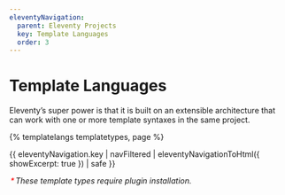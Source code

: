 ```yaml
---
eleventyNavigation:
  parent: Eleventy Projects
  key: Template Languages
  order: 3
---
```

# Template Languages

Eleventy’s super power is that it is built on an extensible architecture that can work with one or more template syntaxes in the same project.

{% templatelangs templatetypes, page %}

<style>
.elv-page-toc-asterisk:before,
.elv-page-toc li:has(> a[href="/docs/languages/mdx/"]):after,
.elv-page-toc li:has(> a[href="/docs/languages/jsx/"]):after,
.elv-page-toc li:has(> a[href="/docs/languages/typescript/"]):after,
.elv-page-toc li:has(> a[href="/docs/languages/handlebars/"]):after,
.elv-page-toc li:has(> a[href="/docs/languages/mustache/"]):after,
.elv-page-toc li:has(> a[href="/docs/languages/ejs/"]):after,
.elv-page-toc li:has(> a[href="/docs/languages/haml/"]):after,
.elv-page-toc li:has(> a[href="/docs/languages/pug/"]):after,
.elv-page-toc li:has(> a[href="/docs/languages/webc/"]):after {
	content: "*";
	color: #f00;
	margin-inline: .15em;
}
</style>
<div class="elv-page-toc">

{{ eleventyNavigation.key | navFiltered | eleventyNavigationToHtml({ showExcerpt: true }) | safe }}

</div>

<em class="elv-page-toc-asterisk">These template types require plugin installation.</em>